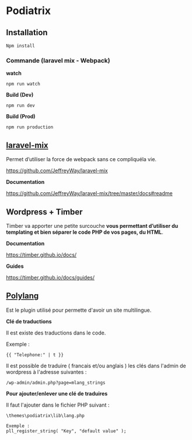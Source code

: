 # Podiatrix



## **Installation**

```
Npm install
```



###  Commande (laravel mix - Webpack)

**watch**

```
npm run watch
```

**Build (Dev)**

```
npm run dev
```

**Build (Prod)**

```
npm run production
```

 

## [laravel-mix](https://github.com/JeffreyWay/laravel-mix)

Permet d’utiliser la force de webpack sans ce compliquéla vie.

<https://github.com/JeffreyWay/laravel-mix>

 

**Documentation**

<https://github.com/JeffreyWay/laravel-mix/tree/master/docs#readme>



## Wordpress + Timber

Timber va apporter une petite surcouche **vous permettant d’utiliser du templating et bien séparer le code PHP de vos pages, du HTML**.



**Documentation**

https://timber.github.io/docs/

**Guides**

https://timber.github.io/docs/guides/



## [Polylang](https://polylang.pro/)

Est le plugin utilisé pour permette d'avoir un site multilingue.



**Clé de traductions**

Il est existe des traductions dans le code.



Exemple :

```
{{ "Telephone:" | t }}
```



Il est possible de traduire ( francais et/ou anglais ) les clés dans l'admin de wordpress à l'adresse suivantes  : 

```
/wp-admin/admin.php?page=mlang_strings
```



**Pour ajouter/enlever une clé de traduires**

Il faut l'ajouter dans le fichier PHP suivant :

```
\themes\podiatrix\lib\lang.php

Exemple :
pll_register_string( "Key", "default value" );
```


